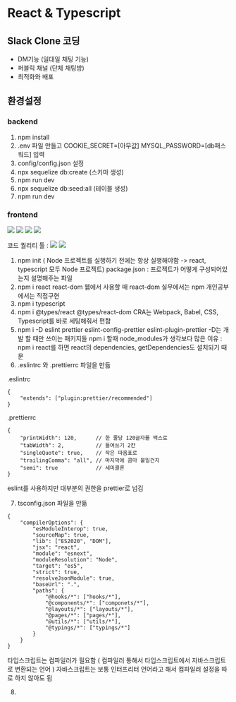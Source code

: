 # React & Typescript

## Slack Clone 코딩
- DM기능 (일대일 채팅 기능)
- 퍼블릭 채널 (단체 채팅방)
- 최적화와 배포

## 환경설정
### backend
1. npm install
2. .env 파일 만들고 COOKIE_SECRET=[아무값] MYSQL_PASSWORD=[db패스워드] 입력
3. config/config.json 설정
4. npx sequelize db:create (스키마 생성)
5. npm run dev
6. npx sequelize db:seed:all (테이블 생성)
7. npm run dev

### frontend

<img src="https://img.shields.io/badge/React-3766AB?style=flat-square&logo=React&logoColor=white"/></a>
<img src="https://img.shields.io/badge/Typescript-3766AB?style=flat-square&logo=Typescript&logoColor=white"/></a>
<img src="https://img.shields.io/badge/Babel-3766AB?style=flat-square&logo=Babel&logoColor=white"/></a>
<img src="https://img.shields.io/badge/Emotion JS-3766AB?style=flat-square&logo=EmotionJS&logoColor=white"/></a>

코드 퀄리티 툴 : <img src="https://img.shields.io/badge/ESLint-3766AB?style=flat-square&logo=ESLint&logoColor=white"/></a>
<img src="https://img.shields.io/badge/Prettier-3766AB?style=flat-square&logo=Prettier&logoColor=white"/></a>

1. npm init ( Node 프로젝트를 실행하기 전에는 항상 실행해야함 -> react, typescript 모두 Node 프로젝트)
package.json : 프로젝트가 어떻게 구성되어있는지 설명해주는 파일
2. npm i react react-dom
웹에서 사용할 때 react-dom
실무에서는 npm 개인공부에서는 직접구현
3. npm i typescript
4. npm i @types/react @types/react-dom
CRA는 Webpack, Babel, CSS, Typescript를 바로 세팅해줘서 편함
5. npm i -D eslint prettier eslint-config-prettier eslint-plugin-prettier
-D는 개발 할 때만 쓰이는 패키지들
npm i 할때 node_modules가 생각보다 많은 이유 : npm i react를 하면 react의 dependencies, getDependencies도 설치되기 때문
6. .eslintrc 와 .prettierrc 파일을 만듦

.eslintrc
```
{
    "extends": ["plugin:prettier/recommended"]
}
```
.prettierrc
```
{
    "printWidth": 120,      // 한 줄당 120글자를 맥스로
    "tabWidth": 2,          // 들여쓰기 2칸
    "singleQuote": true,    // 작은 따옴표로
    "trailingComma": "all", // 마지막에 콤마 붙일건지
    "semi": true            // 세미콜론
}
```
eslint를 사용하지만 대부분의 권한을 prettier로 넘김

7. tsconfig.json 파일을 만듦
```
{
    "compilerOptions": {
        "esModuleInterop": true,                
        "sourceMap": true,
        "lib": ["ES2020", "DOM"],
        "jsx": "react",
        "module": "esnext",
        "moduleResolution": "Node",
        "target": "es5",
        "strict": true,
        "resolveJsonModule": true,
        "baseUrl": ".",
        "paths": {
            "@hooks/*": ["hooks/*"],
            "@components/*": ["componets/*"],
            "@layouts/*": ["layouts/*"],
            "@pages/*": ["pages/*"],
            "@utils/*": ["utils/*"],
            "@typings/*": ["typings/*"]
        }
    }
}
```
타입스크립트는 컴파일러가 필요함 ( 컴파일러 통해서 타입스크립트에서 자바스크립트로 변환되는 언어 )
자바스크립트는 보통 인터프리터 언어라고 해서 컴파일러 설정을 따로 하지 않아도 됨

8. 
